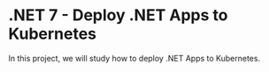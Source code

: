 # .NET 7 - Deploy .NET Apps to Kubernetes

In this project, we will study how to deploy .NET Apps to Kubernetes.
